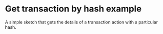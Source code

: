 # Get transaction by hash example

A simple sketch that gets the details of a transaction action with a particular hash.
